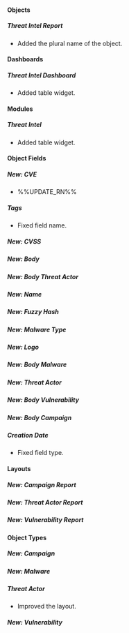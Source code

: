 
#### Objects
##### Threat Intel Report
- Added the plural name of the object.

#### Dashboards
##### Threat Intel Dashboard
- Added table widget.

#### Modules
##### Threat Intel
- Added table widget.

#### Object Fields
##### New: CVE
- %%UPDATE_RN%%

##### Tags
- Fixed field name.
##### New: CVSS
##### New: Body
##### New: Body Threat Actor
##### New: Name
##### New: Fuzzy Hash
##### New: Malware Type
##### New: Logo
##### New: Body Malware
##### New: Threat Actor
##### New: Body Vulnerability
##### New: Body Campaign
##### Creation Date
- Fixed field type.


#### Layouts
##### New: Campaign Report

##### New: Threat Actor Report

##### New: Vulnerability Report

#### Object Types
##### New: Campaign

##### New: Malware

##### Threat Actor
- Improved the layout.

##### New: Vulnerability
